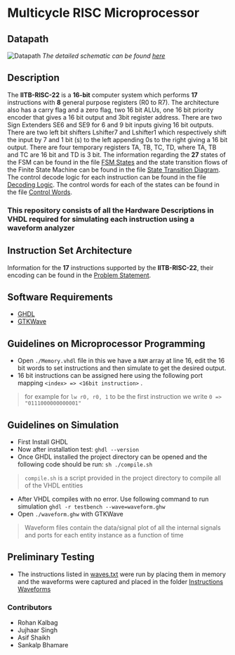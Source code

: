 # Multicycle RISC Microprocessor


## Datapath
![Datapath](https://user-images.githubusercontent.com/46604893/172542384-4dd88abb-9760-4340-b88e-ed07ac8a7b4d.jpg)
*The detailed schematic can be found [here](https://github.com/rohankalbag/Multicycle-RISC-Microprocessor/blob/master/Documentation/Datapath.pdf)*


## Description


The **IITB-RISC-22** is a **16-bit** computer system which performs **17** instructions with **8** general purpose registers (R0 to R7). The architecture also has a carry flag and a zero flag, two 16 bit ALUs, one 16 bit priority encoder that
gives a 16 bit output and 3bit register address. There are two Sign Extenders
SE6 and SE9 for 6 and 9 bit inputs giving 16 bit outputs. There are two left bit
shifters Lshifter7 and Lshifter1 which respectively shift the input by 7 and 1 bit
(s) to the left appending 0s to the right giving a 16 bit output. There are four
temporary registers TA, TB, TC, TD, where TA, TB and TC are 16 bit and TD
is 3 bit.
The information regarding the **27** states of the FSM can be
found in the file [FSM States](https://github.com/rohankalbag/Multicycle-RISC-Microprocessor/blob/master/Documentation/FSM%20States.pdf) and the state transition flows of the Finite
State Machine can be found in the file [State Transition Diagram](https://github.com/rohankalbag/Multicycle-RISC-Microprocessor/blob/master/Documentation/State%20Transition%20Diagram.pdf). The
control decode logic for each instruction can be found in the file [Decoding Logic](https://github.com/rohankalbag/Multicycle-RISC-Microprocessor/blob/master/Documentation/Decoding%20Logic.pdf).
The control words for each of the states can be found in the file [Control Words](https://github.com/rohankalbag/Multicycle-RISC-Microprocessor/blob/master/Documentation/Control%20Words.pdf).


### This repository consists of all the Hardware Descriptions in **VHDL** required for simulating each instruction using a waveform analyzer


## Instruction Set Architecture
Information for the **17** instructions supported by the **IITB-RISC-22**, their encoding can be found in the [Problem Statement](https://github.com/rohankalbag/Multicycle-RISC-Microprocessor/blob/master/Documentation/Multicycle%20Problem%20Statement.pdf).


## Software Requirements
- [GHDL](https://github.com/ghdl/ghdl)
- [GTKWave](http://gtkwave.sourceforge.net/)


## Guidelines on Microprocessor Programming 
- Open `./Memory.vhdl` file in this we have a `RAM` array at line 16, edit the 16 bit words to set instructions and then simulate to get the desired output.
- 16 bit instructions can be assigned here using the following port mapping `<index> => <16bit instruction>` .
> for example for `lw r0, r0, 1` to be the first instruction we write `0 => "0111000000000001"`


## Guidelines on Simulation
- First Install GHDL
- Now after installation test: `ghdl --version`
- Once GHDL installed the project directory can be opened and the following code should be run: `sh ./compile.sh`
> `compile.sh` is a script provided in the project directory to compile all of the VHDL entities
- After VHDL compiles with no error. Use following command to run simulation `ghdl -r testbench --wave=waveform.ghw`
- Open `./waveform.ghw` with GTKWave
> Waveform files contain the data/signal plot of all the internal signals and ports for each entity instance as a function of time


## Preliminary Testing
- The instructions listed in [waves.txt](https://github.com/rohankalbag/Multicycle-RISC-Microprocessor/blob/master/waves.txt) were run by placing them in memory and the waveforms were captured and placed in the folder [Instructions Waveforms](https://github.com/rohankalbag/Multicycle-RISC-Microprocessor/tree/master/Instruction%20Waveforms)


### Contributors

- Rohan Kalbag
- Jujhaar Singh
- Asif Shaikh
- Sankalp Bhamare
